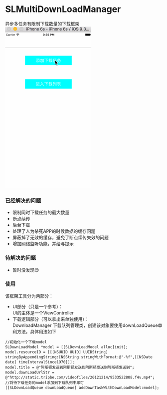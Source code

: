 # SLMultiDownLoadManager
异步多任务有限制下载数量的下载框架
![效果图](https://github.com/SLPowerCoder/SLMultiDownLoadManager/blob/master/SLMultiDownLoad.gif)

### 已经解决的问题
* 限制同时下载任务的最大数量
* 断点续传
* 后台下载
* 处理了人为杀死APP的时候数据的缓存问题
* 屏蔽掉了无效的缓存，避免了断点续传失效的问题
* 增加网络监听功能，并给与提示

### 待解决的问题
* 暂时没发现😊

### 使用
该框架工具分为两部分：
* UI部分（只是一个参考）：<br/>
UI的主体是一个ViewController
* 下载逻辑部分（可以拿出来单独使用）：<br/>
DownloadManager
下载队列管理类，创建该对象要使用downLoadQueue单利方法，具体用法如下
```
//初始化一个下载model
SLDownLoadModel *model = [[SLDownLoadModel alloc]init];
model.resourceID = [[[NSUUID UUID] UUIDString] stringByAppendingString:[NSString stringWithFormat:@"-%f",[[NSDate date] timeIntervalSince1970]]];
model.title = @"阿斯顿发送到阿斯顿发送到阿斯顿发送到阿斯顿发送到";
model.downLoadUrlStr = @"http://static.tripbe.com/videofiles/20121214/9533522808.f4v.mp4";
//将待下载任务的model添加到下载队列中即可
[[SLDownLoadQueue downLoadQueue] addDownTaskWithDownLoadModel:model];
```

